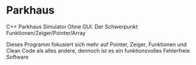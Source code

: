 # Parkhaus
C++ Parkhaus Simulator Ohne GUI. Der Schwerpunkt Funktionen/Zeiger/Pointer/Array

Dieses Programm fokusiert sich mehr auf Pointer, Zeiger, Funktionen und Clean Code als alles andere, dennoch ist es ein funktionsvolles Fehlerfreie Software
